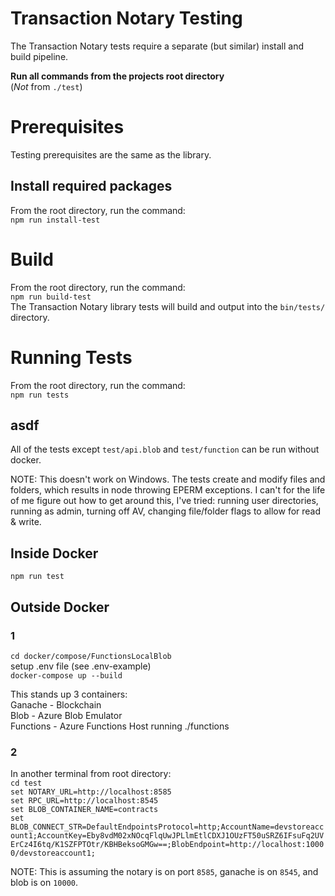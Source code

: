 # Transaction Notary Testing
The Transaction Notary tests require a separate (but similar) install and build pipeline.

**Run all commands from the projects root directory**  
(*Not* from `./test`)

# Prerequisites 
Testing prerequisites are the same as the library.

## Install required packages
From the root directory, run the command:  
`npm run install-test`

# Build
From the root directory, run the command:  
`npm run build-test`  
The Transaction Notary library tests will build and output into the `bin/tests/` directory.

# Running Tests
From the root directory, run the command:  
`npm run tests`

## asdf

All of the tests except `test/api.blob` and `test/function` can be run without docker.  

NOTE: This doesn't work on Windows. The tests create and modify files and folders, which results in node throwing EPERM exceptions. I can't for the life of me figure out how to get around this, I've tried: running user directories, running as admin, turning off AV, changing file/folder flags to allow for read & write.  

## Inside Docker  
`npm run test`  

## Outside Docker  
### 1  
`cd docker/compose/FunctionsLocalBlob`  
setup .env file (see .env-example)  
`docker-compose up --build`  

This stands up 3 containers:  
Ganache - Blockchain  
Blob - Azure Blob Emulator  
Functions - Azure Functions Host running ./functions  

### 2  
In another terminal from root directory:  
`cd test`  
`set NOTARY_URL=http://localhost:8585`  
`set RPC_URL=http://localhost:8545`  
`set BLOB_CONTAINER_NAME=contracts`  
`set BLOB_CONNECT_STR=DefaultEndpointsProtocol=http;AccountName=devstoreaccount1;AccountKey=Eby8vdM02xNOcqFlqUwJPLlmEtlCDXJ1OUzFT50uSRZ6IFsuFq2UVErCz4I6tq/K1SZFPTOtr/KBHBeksoGMGw==;BlobEndpoint=http://localhost:10000/devstoreaccount1;`  

NOTE: This is assuming the notary is on port `8585`, ganache is on `8545`, and blob is on `10000`.  

